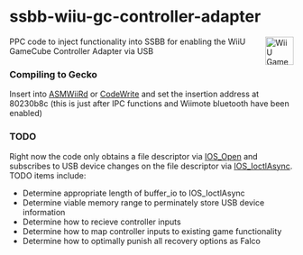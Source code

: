 # ssbb-wiiu-gc-controller-adapter
<img src="https://wiki.dolphin-emu.org/images/4/4c/Wiiugcpadadapter.jpg" alt="WiiU GameCube Controller Adapter" style="width: 50px; height: 50px; float: right;"/>
PPC code to inject functionality into SSBB for enabling the WiiU GameCube Controller Adapter via USB

### Compiling to Gecko
Insert into [ASMWiiRd](https://code.google.com/archive/p/geckowii/downloads) or [CodeWrite](https://github.com/TheGag96/CodeWrite) and set the insertion address at 80230b8c (this is just after IPC functions and Wiimote bluetooth have been enabled)

### TODO
Right now the code only obtains a file descriptor via [IOS_Open](https://github.com/devkitPro/libogc/blob/master/libogc/ipc.c#L843) and subscribes to USB device changes on the file descriptor via [IOS_IoctlAsync](https://github.com/devkitPro/libogc/blob/master/libogc/ipc.c#L1078). TODO items include:

- Determine appropriate length of buffer_io to IOS_IoctlAsync
- Determine viable memory range to perminately store USB device information
- Determine how to recieve controller inputs
- Determine how to map controller inputs to existing game functionality
- Determine how to optimally punish all recovery options as Falco
